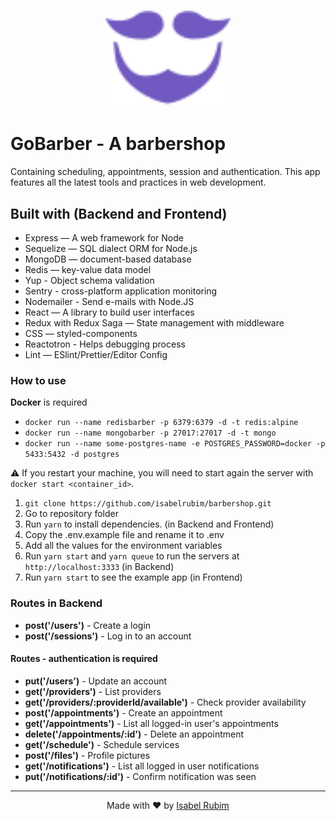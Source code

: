 <h1 align="center">
<img src="frontend/src/assets/logo-small.svg" width="200px">
</h1>

# GoBarber - A barbershop

Containing scheduling, appointments, session and authentication. This app features
all the latest tools and practices in web development.

## Built with (Backend and Frontend)

* Express — A web framework for Node
* Sequelize — SQL dialect ORM for Node.js
* MongoDB — document-based database
* Redis — key-value data model
* Yup - Object schema validation
* Sentry - cross-platform application monitoring
* Nodemailer - Send e-mails with Node.JS
* React — A library to build user interfaces
* Redux with Redux Saga — State management with middleware
* CSS — styled-components
* Reactotron - Helps debugging process
* Lint — ESlint/Prettier/Editor Config

### How to use

**Docker** is required

* ``docker run --name redisbarber -p 6379:6379 -d -t redis:alpine``
* ``docker run --name mongobarber -p 27017:27017 -d -t mongo``
* ``docker run --name some-postgres-name -e POSTGRES_PASSWORD=docker -p 5433:5432 -d postgres``

:warning: If you restart your machine, you will need to start again the server with ``docker start <container_id>``.

1. `git clone https://github.com/isabelrubim/barbershop.git`
2. Go to repository folder
3. Run ``yarn`` to install dependencies. (in Backend and Frontend)
4. Copy the .env.example file and rename it to .env
5. Add all the values for the environment variables
6. Run ``yarn start`` and ``yarn queue`` to run the servers at ``http://localhost:3333`` (in Backend)
7. Run ``yarn start`` to see the example app (in Frontend)

### Routes in Backend

* **post('/users')** - Create a login
* **post('/sessions')** - Log in to an account

#### Routes - authentication is required

* **put('/users')** - Update an account
* **get('/providers')** - List providers
* **get('/providers/:providerId/available')** - Check provider availability
* **post('/appointments')** - Create an appointment
* **get('/appointments')** - List all logged-in user's appointments
* **delete('/appointments/:id')** - Delete an appointment
* **get('/schedule')** - Schedule services
* **post('/files')** - Profile pictures
* **get('/notifications')** - List all logged in user notifications
* **put('/notifications/:id')** - Confirm notification was seen

---

<p align="center">
Made with ♥ by <a href="https://www.linkedin.com/in/isabelrubim">Isabel Rubim</a>
</p>
